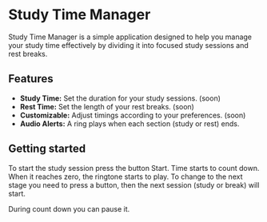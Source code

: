 # Study Time Manager

Study Time Manager is a simple application designed to help you manage your study time effectively by dividing it into focused study sessions and rest breaks.

## Features

- **Study Time:** Set the duration for your study sessions. (soon)
- **Rest Time:** Set the length of your rest breaks. (soon)
- **Customizable:** Adjust timings according to your preferences. (soon)
- **Audio Alerts:** A ring plays when each section (study or rest) ends.

## Getting started
To start the study session press the button Start. Time starts to count down. When it reaches zero, the ringtone starts to play. To change to the next stage you need to press a button, then the next session (study or break) will start.

During count down you can pause it.
